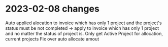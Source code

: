 # 2023-02-08 changes
Auto applied alocation to invoice which has only 1 project and the project's status must be not completed -> apply to invoice which has only 1 project and no matter the status of project is. 
Only get Active Project for allocation, current projects
Fix over auto allocate amout